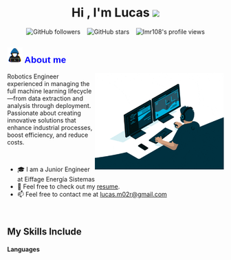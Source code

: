 <h1 align="center"><b>Hi , I'm Lucas </b><img src="https://media.giphy.com/media/hvRJCLFzcasrR4ia7z/giphy.gif" width="35"></h1>
<p align="center">
  <img alt="GitHub followers" src="https://img.shields.io/github/followers/lmr108?style=social" />
  &nbsp;&nbsp;
  <img alt="GitHub stars"    src="https://img.shields.io/github/stars/lmr108?style=social" />
  &nbsp;&nbsp;
  <img src="https://komarev.com/ghpvc/?username=lmr108&label=Profile%20views&color=blue&style=plastic" alt="lmr108's     profile views" /> 
</p>

## <img src="assets/about_me.gif" width="35px" alt="About me" /> <span style="font-family: Calibri, sans-serif; color: blue; font-weight: bold;">About me</span>

<img align="right" width=300px alt="Unicorn" src="assets/Coding Work From Home GIF by Domme Space.gif" />

Robotics Engineer experienced in managing the full machine learning lifecycle—from data extraction and analysis through deployment. Passionate about creating innovative solutions that enhance industrial processes, boost efficiency, and reduce costs.

<br>

- 🎓 I am a Junior Engineer at Eiffage Energía Sistemas
- 📑 Feel free to check out my [resume](assets/resume.pdf).
- 📫 Feel free to contact me at lucas.m02r@gmail.com
<br>

## My Skills Include
<h4> Languages </h4>
